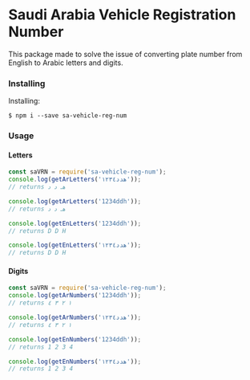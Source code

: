 # Saudi Arabia Vehicle Registration Number
This package made to solve the issue of converting plate number from English to Arabic letters and digits.

### Installing

Installing:
```shell
$ npm i --save sa-vehicle-reg-num
```

### Usage

#### Letters
```js
const saVRN = require('sa-vehicle-reg-num');
console.log(getArLetters('هدد١٢٣٤'));
// returns هـ د د

console.log(getArLetters('1234ddh'));
// returns هـ د د

console.log(getEnLetters('1234ddh'));
// returns D D H

console.log(getEnLetters('هدد١٢٣٤'));
// returns D D H
```

#### Digits
```js
const saVRN = require('sa-vehicle-reg-num');
console.log(getArNumbers('1234ddh'));
// returns ١ ٢ ٣ ٤

console.log(getArNumbers('هدد١٢٣٤'));
// returns ١ ٢ ٣ ٤

console.log(getEnNumbers('1234ddh'));
// returns 1 2 3 4

console.log(getEnNumbers('هدد١٢٣٤'));
// returns 1 2 3 4
```
